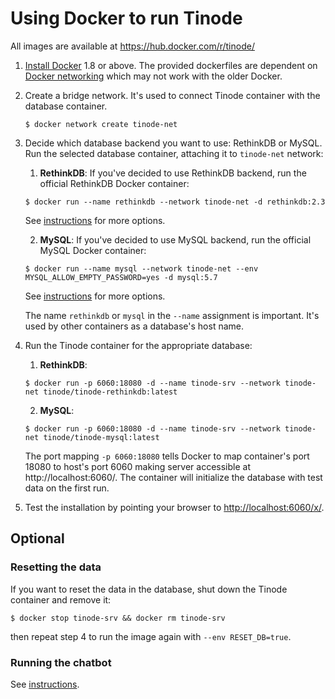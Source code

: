 # Using Docker to run Tinode

All images are available at https://hub.docker.com/r/tinode/

1. [Install Docker](https://docs.docker.com/install/) 1.8 or above. The provided dockerfiles are dependent on [Docker networking](https://docs.docker.com/network/) which may not work with the older Docker.

2. Create a bridge network. It's used to connect Tinode container with the database container. 
	```
	$ docker network create tinode-net
	```
	
3. Decide which database backend you want to use: RethinkDB or MySQL. Run the selected database container, attaching it to `tinode-net` network:

	1. **RethinkDB**: If you've decided to use RethinkDB backend, run the official RethinkDB Docker container:
	```
	$ docker run --name rethinkdb --network tinode-net -d rethinkdb:2.3
	```
	See [instructions](https://hub.docker.com/_/rethinkdb/) for more options.
	
	2. **MySQL**: If you've decided to use MySQL backend, run the official MySQL Docker container:
	```
	$ docker run --name mysql --network tinode-net --env MYSQL_ALLOW_EMPTY_PASSWORD=yes -d mysql:5.7
	```
	See [instructions](https://hub.docker.com/_/mysql/) for more options.
	
	The name `rethinkdb` or `mysql` in the `--name` assignment is important. It's used by other containers as a database's host name.

4. Run the Tinode container for the appropriate database:

	1. **RethinkDB**: 
	```
	$ docker run -p 6060:18080 -d --name tinode-srv --network tinode-net tinode/tinode-rethinkdb:latest
	```
	
	2. **MySQL**:
	```
	$ docker run -p 6060:18080 -d --name tinode-srv --network tinode-net tinode/tinode-mysql:latest
	```
		
	The port mapping `-p 6060:18080` tells Docker to map container's port 18080 to host's port 6060 making server accessible at http://localhost:6060/. The container will initialize the database with test data on the first run. 

5. Test the installation by pointing your browser to [http://localhost:6060/x/](http://localhost:6060/x/).

## Optional

### Resetting the data

If you want to reset the data in the database, shut down the Tinode container and remove it:
```
$ docker stop tinode-srv && docker rm tinode-srv
```
then repeat step 4 to run the image again with `--env RESET_DB=true`.


### Running the chatbot

See [instructions](../chatbot/).

